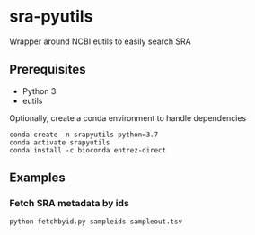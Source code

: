 # sra-pyutils
Wrapper around NCBI eutils to easily search SRA

## Prerequisites
* Python 3
* eutils

Optionally, create a conda environment to handle dependencies

```
conda create -n srapyutils python=3.7
conda activate srapyutils
conda install -c bioconda entrez-direct 
```

## Examples

### Fetch SRA metadata by ids
```
python fetchbyid.py sampleids sampleout.tsv
```
